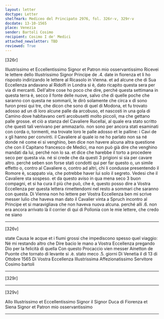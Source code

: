 ```yaml
---
layout: letter
doctype: Letter
shelfmark: Mediceo del Principato 2976, fol. 326r-v, 329r-v
docdate: 13-10-1565
place: Venezia
sender: Bartoli Cosimo
recipient: Cosimo I de' Medici
attached_newsletter: TBD
reviewed: True
---
```


[326r]


Illustrissimo et Eccellentissimo Signor et Patron mio osservantissimo 
Ricevei le lettere dello Illustrissimo Signor Principe de .4. date in fiorenza et li ho
risposto indirizando le lettere al Ricasolo in Vienna. et ad alcune
che di Sua Eccellenza andavano al Ridolfi in Londra si è, dato ricapito
questa sera per via di mercanti. Dell'altre cose ho poco che dire, perché questa settimana
in questa terra è, secco il fonte delle nuove, salvo che di quelle poche che saranno
con questa ne sommarii, le dirò solamente che circa x dì sono furon
presi qui tre, che dicon che sono di quel di Modona, et fu trovato adosso
ad un di loro alcune palle da arcobuso, et nascosti in una gola di Camino
dove habitavano certi arcobusetti molto piccoli, ma che gettano palle grosse.
et ciò a stanza del Cavaliere Rucellai, al quale era stato scritto che
questi tali venivano per ammazarlo. non sono per ancora stati esaminati con
corda o, tormenti, ma trovate loro le palle adosso et le palline: i Cavi de x
gli hanno per convinti. il Cavaliere al quale io ne ho parlato non sa né donde
né come ei si venghino, ben dice non havere alcuna altra questione che con
il Capitano francesco de Medici, ma non può già dire che venghino mandati da
lui, perché non lo sa. et dice che harebbe il torto a procedere seco per questa via.
né si crede che da questi 3 prigioni si sia per cavare altro. perché seben son forse
stati condotti qui per far questo o, un simile effetto o, contro al Cavaliere o, contro ad
altri, chi li condusse presentendo il Romore è, scappato via, che potrebbe haver
lui solo il segreto. Vedesi che il Cavaliere sta sospeso. et da questo aviso in qua
mena seco 3  buon compagni, et si ha cura il più che può, che è, questo posso
dire a Vostra Eccellenza per questa lettera rimettendomi nel resto a sommari che saranno con questa.
Di Vienna non ho lettere per Vostra Eccellenza ben mi scrive messer Iulio che haveva man
dato il Cavalier vinta a Spruch  incontro al Principe et si maravigliava che
non haveva nuova alcuna. perché alli .6. non era ancora arrivato
là il corrier di qui di Pollonia con le mie lettere, che credo ne siano

---

[326v]


state Causa le acque et i fiumi grossi che impediscono spesso
quel viaggio: Né mi restando altro che Dire bacio le mano
a Vostra Eccellenza pregando Dio per la felicità di quella
Con questo Procaccio vien messer Ainetton de Puonte che tornato
di levante si .è. stato meco .5. giorni
Di Venetia il dì 13 di Ottobre 1565
Di Vostra Eccellenza Illustrissima 
Affezionatissimo Servitore
Cosimo bartoli

---

[329r]



---

[329v]


Allo Illustrissimo et Eccellentissimo Signor il Signor Duca di
Fiorenza et Siena Signor et Patron
mio osservantissimo

---

